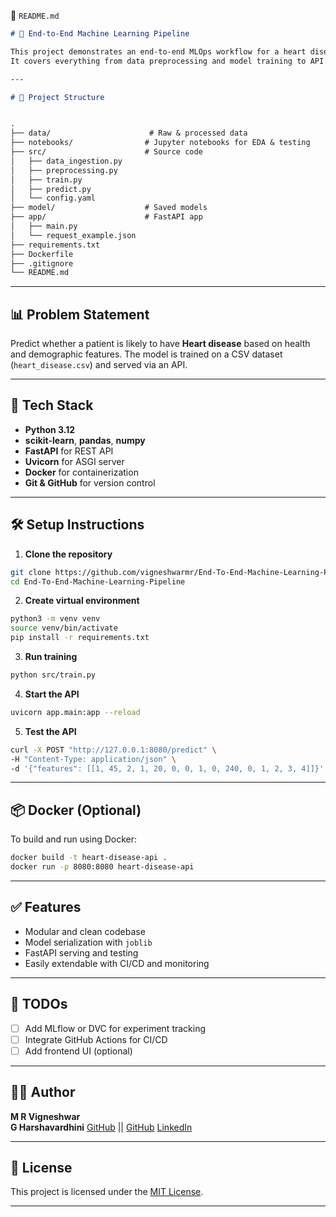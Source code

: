 📘 `README.md`

```markdown
# 🧠 End-to-End Machine Learning Pipeline

This project demonstrates an end-to-end MLOps workflow for a heart disease prediction model using a structured ML pipeline.
It covers everything from data preprocessing and model training to API deployment and version control — all production-ready and scalable!

---

# 🚀 Project Structure


.
├── data/                      # Raw & processed data
├── notebooks/                # Jupyter notebooks for EDA & testing
├── src/                      # Source code
│   ├── data_ingestion.py
│   ├── preprocessing.py
│   ├── train.py
│   ├── predict.py
│   └── config.yaml
├── model/                    # Saved models
├── app/                      # FastAPI app
│   ├── main.py
│   └── request_example.json
├── requirements.txt
├── Dockerfile
├── .gitignore
└── README.md
```

---

## 📊 Problem Statement

Predict whether a patient is likely to have **Heart disease** based on health and demographic features. The model is trained on a CSV dataset (`heart_disease.csv`) and served via an API.

---

## 🔧 Tech Stack

- **Python 3.12**
- **scikit-learn**, **pandas**, **numpy**
- **FastAPI** for REST API
- **Uvicorn** for ASGI server
- **Docker** for containerization
- **Git & GitHub** for version control

---

## 🛠️ Setup Instructions

1. **Clone the repository**

```bash
git clone https://github.com/vigneshwarmr/End-To-End-Machine-Learning-Pipeline.git
cd End-To-End-Machine-Learning-Pipeline
```

2. **Create virtual environment**

```bash
python3 -m venv venv
source venv/bin/activate
pip install -r requirements.txt
```

3. **Run training**

```bash
python src/train.py
```

4. **Start the API**

```bash
uvicorn app.main:app --reload
```

5. **Test the API**

```bash
curl -X POST "http://127.0.0.1:8080/predict" \
-H "Content-Type: application/json" \
-d '{"features": [[1, 45, 2, 1, 20, 0, 0, 1, 0, 240, 0, 1, 2, 3, 4]]}'
```

---

## 📦 Docker (Optional)

To build and run using Docker:

```bash
docker build -t heart-disease-api .
docker run -p 8080:8080 heart-disease-api
```

---

## ✅ Features

- Modular and clean codebase
- Model serialization with `joblib`
- FastAPI serving and testing
- Easily extendable with CI/CD and monitoring

---

## 📌 TODOs

- [ ] Add MLflow or DVC for experiment tracking
- [ ] Integrate GitHub Actions for CI/CD
- [ ] Add frontend UI (optional)

---

## 🧑‍💻 Author

**M R Vigneshwar**  
**G Harshavardhini**
[GitHub](https://github.com/vigneshwarmr) || [GitHub](https://github.com/godina-harshavardhini)
[LinkedIn](https://www.linkedin.com/in/vigneshwarmr)

---

## 📜 License

This project is licensed under the [MIT License](LICENSE).



---


